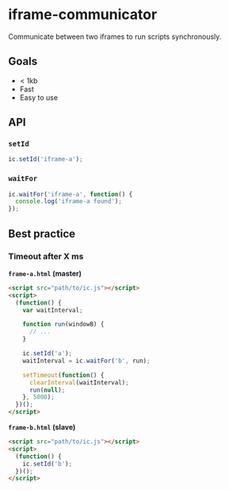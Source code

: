 # iframe-communicator
Communicate between two iframes to run scripts synchronously.

## Goals
- < 1kb
- Fast
- Easy to use

## API
### `setId`
```javascript
ic.setId('iframe-a');
```

### `waitFor`
```javascript
ic.waitFor('iframe-a', function() {
  console.log('iframe-a found');
});
```

## Best practice
### Timeout after X ms
**`frame-a.html` (master)**
```html
<script src="path/to/ic.js"></script>
<script>
  (function() {
    var waitInterval;

    function run(windowB) {
      // ...
    }

    ic.setId('a');
    waitInterval = ic.waitFor('b', run);

    setTimeout(function() {
      clearInterval(waitInterval);
      run(null);
    }, 5000);
  })();
</script>
```

**`frame-b.html` (slave)**
```html
<script src="path/to/ic.js"></script>
<script>
  (function() {
    ic.setId('b');
  })();
</script>
```
